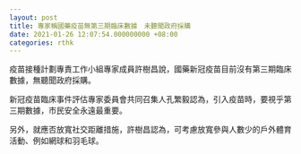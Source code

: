 ```yaml
---
layout: post
title: 專家稱國藥疫苗無第三期臨床數據　未聽聞政府採購
date: 2021-01-26 12:07:54.000000000 +08:00
categories: rthk
---
```


疫苗接種計劃專責工作小組專家成員許樹昌說，國藥新冠疫苗目前沒有第三期臨床數據，無聽聞政府採購。

新冠疫苗臨床事件評估專家委員會共同召集人孔繁毅認為，引入疫苗時，要視乎第三期數據，市民安全永遠最重要。

另外，就應否放寬社交距離措施，許樹昌認為，可考慮放寬參與人數少的戶外體育活動、例如網球和羽毛球。
